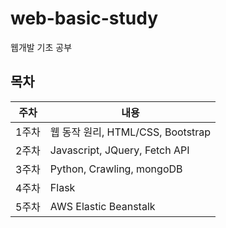# web-basic-study
웹개발 기초 공부

## 목차

주차 | 내용
-|-
1주차 | 웹 동작 원리, HTML/CSS, Bootstrap
2주차 | Javascript, JQuery, Fetch API
3주차 | Python, Crawling, mongoDB
4주차 | Flask
5주차 | AWS Elastic Beanstalk
